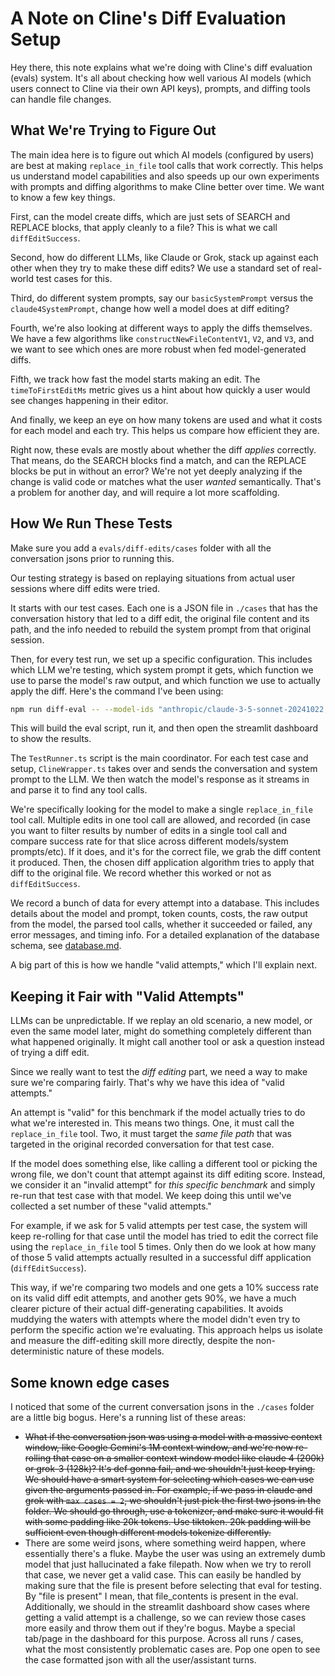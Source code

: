 # A Note on Cline's Diff Evaluation Setup

Hey there, this note explains what we're doing with Cline's diff evaluation (evals) system. It's all about checking how well various AI models (which users connect to Cline via their own API keys), prompts, and diffing tools can handle file changes.

## What We're Trying to Figure Out

The main idea here is to figure out which AI models (configured by users) are best at making `replace_in_file` tool calls that work correctly. This helps us understand model capabilities and also speeds up our own experiments with prompts and diffing algorithms to make Cline better over time. We want to know a few key things.

First, can the model create diffs, which are just sets of SEARCH and REPLACE blocks, that apply cleanly to a file? This is what we call `diffEditSuccess`.

Second, how do different LLMs, like Claude or Grok, stack up against each other when they try to make these diff edits? We use a standard set of real-world test cases for this.

Third, do different system prompts, say our `basicSystemPrompt` versus the `claude4SystemPrompt`, change how well a model does at diff editing?

Fourth, we're also looking at different ways to apply the diffs themselves. We have a few algorithms like `constructNewFileContentV1`, `V2`, and `V3`, and we want to see which ones are more robust when fed model-generated diffs.

Fifth, we track how fast the model starts making an edit. The `timeToFirstEditMs` metric gives us a hint about how quickly a user would see changes happening in their editor.

And finally, we keep an eye on how many tokens are used and what it costs for each model and each try. This helps us compare how efficient they are.

Right now, these evals are mostly about whether the diff *applies* correctly. That means, do the SEARCH blocks find a match, and can the REPLACE blocks be put in without an error? We're not yet deeply analyzing if the change is valid code or matches what the user *wanted* semantically. That's a problem for another day, and will require a lot more scaffolding.

## How We Run These Tests

Make sure you add a `evals/diff-edits/cases` folder with all the conversation jsons prior to running this.

Our testing strategy is based on replaying situations from actual user sessions where diff edits were tried.

It starts with our test cases. Each one is a JSON file in `./cases` that has the conversation history that led to a diff edit, the original file content and its path, and the info needed to rebuild the system prompt from that original session.

Then, for every test run, we set up a specific configuration. This includes which LLM we're testing, which system prompt it gets, which function we use to parse the model's raw output, and which function we use to actually apply the diff. Here's the command I've been using:

```bash
npm run diff-eval -- --model-ids "anthropic/claude-3-5-sonnet-20241022,x-ai/grok-3-beta" --max-cases 4 --valid-attempts-per-case 2 --verbose --parallel
```

This will build the eval script, run it, and then open the streamlit dashboard to show the results.

The `TestRunner.ts` script is the main coordinator. For each test case and setup, `ClineWrapper.ts` takes over and sends the conversation and system prompt to the LLM. We then watch the model's response as it streams in and parse it to find any tool calls.

We're specifically looking for the model to make a single `replace_in_file` tool call. Multiple edits in one tool call are allowed, and recorded (in case you want to filter results by number of edits in a single tool call and compare success rate for that slice across different models/system prompts/etc). If it does, and it's for the correct file, we grab the diff content it produced. Then, the chosen diff application algorithm tries to apply that diff to the original file. We record whether this worked or not as `diffEditSuccess`.

We record a bunch of data for every attempt into a database. This includes details about the model and prompt, token counts, costs, the raw output from the model, the parsed tool calls, whether it succeeded or failed, any error messages, and timing info. For a detailed explanation of the database schema, see [database.md](./database.md).

A big part of this is how we handle "valid attempts," which I'll explain next.

## Keeping it Fair with "Valid Attempts"

LLMs can be unpredictable. If we replay an old scenario, a new model, or even the same model later, might do something completely different than what happened originally. It might call another tool or ask a question instead of trying a diff edit.

Since we really want to test the *diff editing* part, we need a way to make sure we're comparing fairly. That's why we have this idea of "valid attempts."

An attempt is "valid" for this benchmark if the model actually tries to do what we're interested in. This means two things. One, it must call the `replace_in_file` tool. Two, it must target the *same file path* that was targeted in the original recorded conversation for that test case.

If the model does something else, like calling a different tool or picking the wrong file, we don't count that attempt against its diff editing score. Instead, we consider it an "invalid attempt" for *this specific benchmark* and simply re-run that test case with that model. We keep doing this until we've collected a set number of these "valid attempts."

For example, if we ask for 5 valid attempts per test case, the system will keep re-rolling for that case until the model has tried to edit the correct file using the `replace_in_file` tool 5 times. Only then do we look at how many of those 5 valid attempts actually resulted in a successful diff application (`diffEditSuccess`).

This way, if we're comparing two models and one gets a 10% success rate on its valid diff edit attempts, and another gets 90%, we have a much clearer picture of their actual diff-generating capabilities. It avoids muddying the waters with attempts where the model didn't even try to perform the specific action we're evaluating. This approach helps us isolate and measure the diff-editing skill more directly, despite the non-deterministic nature of these models.

## Some known edge cases

I noticed that some of the current conversation jsons in the `./cases` folder are a little big bogus. Here's a running list of these areas:

- ~~What if the conversation json was using a model with a massive context window, like Google Gemini's 1M context window, and we're now re-rolling that case on a smaller context window model like claude 4 (200k) or grok-3 (128k)? It's def gonna fail, and we shouldn't just keep trying. We should have a smart system for selecting which cases we can use given the arguments passed in. For example, if we pass in claude and grok with `max cases = 2`, we shouldn't just pick the first two jsons in the folder. We should go through, use a tokenizer, and make sure it would fit with some padding like 20k tokens. Use tiktoken. 20k padding will be sufficient even though different models tokenize differently.~~
- There are some weird jsons, where something weird happen, where essentially there's a fluke. Maybe the user was using an extremely dumb model that just hallucinated a fake filepath. Now when we try to reroll that case, we never get a valid case. This can easily be handled by making sure that the file is present before selecting that eval for testing. By "file is present" I mean, that file_contents is present in the eval. Additionally, we should in the streamlit dashboard show cases where getting a valid attempt is a challenge, so we can review those cases more easily and throw them out if they're bogus. Maybe a special tab/page in the dashboard for this purpose. Across all runs / cases, what the most consistently problematic cases are. Pop one open to see the case formatted json with all the user/assistant turns.
